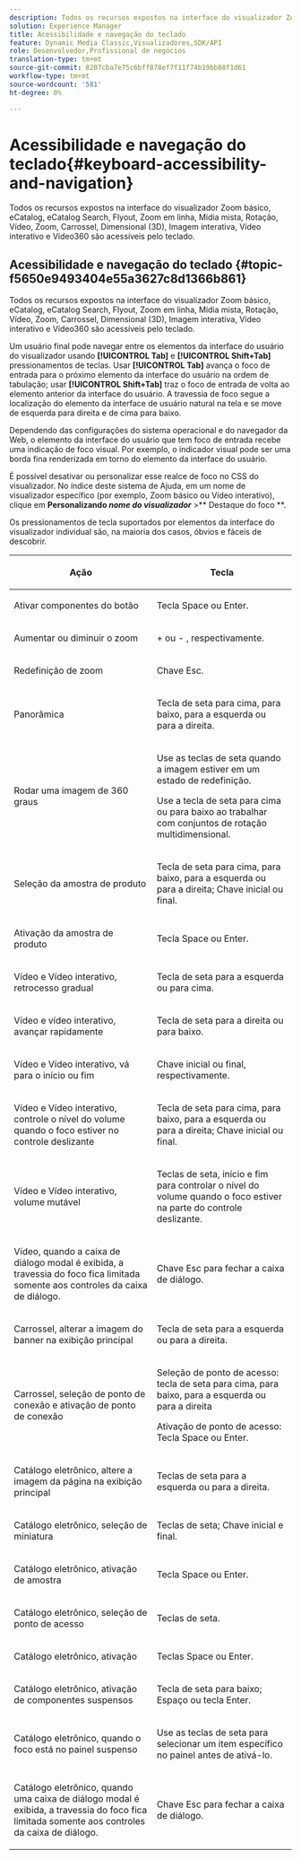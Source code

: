 ```yaml
---
description: Todos os recursos expostos na interface do visualizador Zoom básico, eCatalog, eCatalog Search, Flyout, Zoom em linha, Mídia mista, Rotação, Vídeo, Zoom, Dimensional (3D), Carrossel, Imagem interativa, Vídeo interativo e Vídeo360 são acessíveis pelo teclado.
solution: Experience Manager
title: Acessibilidade e navegação do teclado
feature: Dynamic Media Classic,Visualizadores,SDK/API
role: Desenvolvedor,Profissional de negócios
translation-type: tm+mt
source-git-commit: 8207cba7e75c6bff878ef7f11f74b19bb88f1d61
workflow-type: tm+mt
source-wordcount: '581'
ht-degree: 0%

---
```


# Acessibilidade e navegação do teclado{#keyboard-accessibility-and-navigation}

Todos os recursos expostos na interface do visualizador Zoom básico, eCatalog, eCatalog Search, Flyout, Zoom em linha, Mídia mista, Rotação, Vídeo, Zoom, Carrossel, Dimensional (3D), Imagem interativa, Vídeo interativo e Vídeo360 são acessíveis pelo teclado.

<!-- Updated June 1, 2020 from https://wiki.corp.adobe.com/pages/viewpage.action?spaceKey=scene7qa&title=s7Viewers%2C+S7SDK%2C+S7OnDemand+Release+Notes - Contact is Sasha -->

## Acessibilidade e navegação do teclado {#topic-f5650e9493404e55a3627c8d1366b861}

Todos os recursos expostos na interface do visualizador Zoom básico, eCatalog, eCatalog Search, Flyout, Zoom em linha, Mídia mista, Rotação, Vídeo, Zoom, Carrossel, Dimensional (3D), Imagem interativa, Vídeo interativo e Vídeo360 são acessíveis pelo teclado.

Um usuário final pode navegar entre os elementos da interface do usuário do visualizador usando **[!UICONTROL Tab]** e **[!UICONTROL Shift+Tab]** pressionamentos de teclas. Usar **[!UICONTROL Tab]** avança o foco de entrada para o próximo elemento da interface do usuário na ordem de tabulação; usar **[!UICONTROL Shift+Tab]** traz o foco de entrada de volta ao elemento anterior da interface do usuário. A travessia de foco segue a localização do elemento da interface de usuário natural na tela e se move de esquerda para direita e de cima para baixo.

Dependendo das configurações do sistema operacional e do navegador da Web, o elemento da interface do usuário que tem foco de entrada recebe uma indicação de foco visual. Por exemplo, o indicador visual pode ser uma borda fina renderizada em torno do elemento da interface do usuário.

É possível desativar ou personalizar esse realce de foco no CSS do visualizador. No índice deste sistema de Ajuda, em um nome de visualizador específico (por exemplo, Zoom básico ou Vídeo interativo), clique em **Personalizando *nome do visualizador*** >** Destaque do foco **.

Os pressionamentos de tecla suportados por elementos da interface do visualizador individual são, na maioria dos casos, óbvios e fáceis de descobrir.

<table id="table_8C49100412224324BF1DBF7FDFDCCBF8"> 
 <thead> 
  <tr> 
   <th colname="col1" class="entry"> <p>Ação </p> </th> 
   <th colname="col2" class="entry"> <p>Tecla </p> </th> 
  </tr> 
 </thead>
 <tbody> 
  <tr> 
   <td colname="col1"> <p>Ativar componentes do botão </p> </td> 
   <td colname="col2"> <p>Tecla Space ou Enter. </p> </td> 
  </tr> 
  <tr> 
   <td colname="col1"> <p>Aumentar ou diminuir o zoom </p> </td> 
   <td colname="col2"> <p> <span class="uicontrol"> +  </span> ou  <span class="uicontrol"> -  </span>, respectivamente. </p> </td> 
  </tr> 
  <tr> 
   <td colname="col1"> <p>Redefinição de zoom </p> </td> 
   <td colname="col2"> <p>Chave Esc. </p> </td> 
  </tr> 
  <tr> 
   <td colname="col1"> <p>Panorâmica </p> </td> 
   <td colname="col2"> <p>Tecla de seta para cima, para baixo, para a esquerda ou para a direita. </p> </td> 
  </tr> 
  <tr> 
   <td colname="col1"> <p>Rodar uma imagem de 360 graus </p> </td> 
   <td colname="col2"> <p>Use as teclas de seta quando a imagem estiver em um estado de redefinição. </p> <p>Use a tecla de seta para cima ou para baixo ao trabalhar com conjuntos de rotação multidimensional. </p> </td> 
  </tr> 
  <tr> 
   <td colname="col1"> <p>Seleção da amostra de produto </p> </td> 
   <td colname="col2"> <p>Tecla de seta para cima, para baixo, para a esquerda ou para a direita; Chave inicial ou final. </p> </td> 
  </tr> 
  <tr> 
   <td colname="col1"> <p>Ativação da amostra de produto </p> </td> 
   <td colname="col2"> <p>Tecla Space ou Enter. </p> </td> 
  </tr> 
  <tr> 
   <td colname="col1"> <p>Vídeo e Vídeo interativo, retrocesso gradual </p> </td> 
   <td colname="col2"> <p>Tecla de seta para a esquerda ou para cima. </p> </td> 
  </tr> 
  <tr> 
   <td colname="col1"> <p>Vídeo e vídeo interativo, avançar rapidamente </p> </td> 
   <td colname="col2"> <p>Tecla de seta para a direita ou para baixo. </p> </td> 
  </tr> 
  <tr> 
   <td colname="col1"> <p>Vídeo e Vídeo interativo, vá para o início ou fim </p> </td> 
   <td colname="col2"> <p>Chave inicial ou final, respectivamente. </p> </td> 
  </tr> 
  <tr> 
   <td colname="col1"> <p>Vídeo e Vídeo interativo, controle o nível do volume quando o foco estiver no controle deslizante </p> </td> 
   <td colname="col2"> <p>Tecla de seta para cima, para baixo, para a esquerda ou para a direita; Chave inicial ou final. </p> </td> 
  </tr> 
  <tr> 
   <td colname="col1"> <p>Vídeo e Vídeo interativo, volume mutável </p> </td> 
   <td colname="col2"> <p>Teclas de seta, início e fim para controlar o nível do volume quando o foco estiver na parte do controle deslizante. </p> </td> 
  </tr> 
  <tr> 
   <td colname="col1"> <p>Vídeo, quando a caixa de diálogo modal é exibida, a travessia do foco fica limitada somente aos controles da caixa de diálogo. </p> </td> 
   <td colname="col2"> <p>Chave Esc para fechar a caixa de diálogo. </p> </td> 
  </tr> 
  <tr> 
   <td colname="col1"> <p>Carrossel, alterar a imagem do banner na exibição principal </p> </td> 
   <td colname="col2"> <p>Tecla de seta para a esquerda ou para a direita. </p> </td> 
  </tr> 
  <tr> 
   <td colname="col1"> <p>Carrossel, seleção de ponto de conexão e ativação de ponto de conexão </p> </td> 
   <td colname="col2"> <p>Seleção de ponto de acesso: tecla de seta para cima, para baixo, para a esquerda ou para a direita </p> <p>Ativação de ponto de acesso: Tecla Space ou Enter. </p> </td> 
  </tr> 
  <tr> 
   <td colname="col1"> <p>Catálogo eletrônico, altere a imagem da página na exibição principal </p> </td> 
   <td colname="col2"> <p> Teclas de seta para a esquerda ou para a direita. </p> </td> 
  </tr> 
  <tr> 
   <td colname="col1"> <p>Catálogo eletrônico, seleção de miniatura </p> </td> 
   <td colname="col2"> <p>Teclas de seta; Chave inicial e final. </p> </td> 
  </tr> 
  <tr> 
   <td colname="col1"> <p>Catálogo eletrônico, ativação de amostra </p> </td> 
   <td colname="col2"> <p>Tecla Space ou Enter. </p> </td> 
  </tr> 
  <tr> 
   <td colname="col1"> <p>Catálogo eletrônico, seleção de ponto de acesso </p> </td> 
   <td colname="col2"> <p>Teclas de seta. </p> </td> 
  </tr> 
  <tr> 
   <td colname="col1"> <p>Catálogo eletrônico, ativação </p> </td> 
   <td colname="col2"> <p>Teclas Space ou Enter. </p> </td> 
  </tr> 
  <tr> 
   <td colname="col1"> <p>Catálogo eletrônico, ativação de componentes suspensos </p> </td> 
   <td colname="col2"> <p> Tecla de seta para baixo; Espaço ou tecla Enter. </p> </td> 
  </tr> 
  <tr> 
   <td colname="col1"> <p>Catálogo eletrônico, quando o foco está no painel suspenso </p> </td> 
   <td colname="col2"> <p>Use as teclas de seta para selecionar um item específico no painel antes de ativá-lo. </p> </td> 
  </tr> 
  <tr> 
   <td colname="col1"> <p>Catálogo eletrônico, quando uma caixa de diálogo modal é exibida, a travessia do foco fica limitada somente aos controles da caixa de diálogo. </p> </td> 
   <td colname="col2"> <p>Chave Esc para fechar a caixa de diálogo. </p> </td> 
  </tr> 
 </tbody> 
</table>
